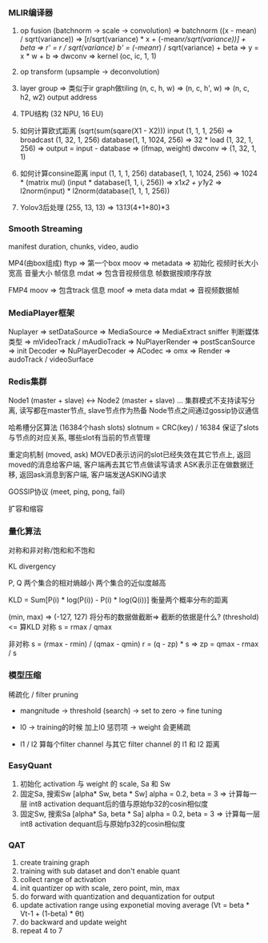 ### MLIR编译器
1. op fusion (batchnorm -> scale -> convolution)
=> batchnorm ((x - mean) / sqrt(variance)) =>  [r/sqrt(variance) * x + (-mean*r/sqrt(variance))] + beta
=> r' = r / sqrt(variance)  b' = (-mean*r) / sqrt(variance) + beta
=> y = x * w + b => dwconv => kernel (oc, ic, 1, 1)

2. op transform (upsample -> deconvolution)

3. layer group
=> 类似于ir graph做tiling (n, c, h, w) => (n, c, h', w) => (n, c, h2, w2) output address

4. TPU结构 (32 NPU, 16 EU)

5. 如何计算欧式距离 (sqrt(sum(sqare(X1 - X2)))
input (1, 1, 1, 256) => broadcast (1, 32, 1, 256)
database(1, 1, 1024, 256) => 32 * load (1, 32, 1, 256)
=> output = input - database =>  (ifmap, weight)  dwconv => (1, 32, 1, 1)

6. 如何计算consine距离
input (1, 1, 1, 256)
database(1, 1, 1024, 256)
=> 1024 * (matrix mul) (input * database(1, 1, i, 256)) => x1*x2 + y1*y2
=> l2norm(input) * l2norm(database(1, 1, 1, 256))

7. Yolov3后处理
(255, 13, 13) => 13*13*(4+1+80)*3

### Smooth Streaming
manifest
duration, chunks, video, audio


MP4(由box组成)
ftyp => 第一个box
moov => metadata => 初始化 视频时长大小 宽高 音量大小 帧信息
mdat => 包含音视频信息 帧数据按顺序存放

FMP4
moov => 包含track 信息
moof => meta data
mdat => 音视频数据帧

### MediaPlayer框架

Nuplayer => setDataSource => MediaSource => MediaExtract sniffer 判断媒体类型 => mVideoTrack / mAudioTrack
		 => NuPlayerRender => postScanSource => init Decoder => NuPlayerDecoder => ACodec => omx => Render => audoTrack / videoSurface


### Redis集群

Node1 (master + slave) <-> Node2 (master + slave) ...
集群模式不支持读写分离, 读写都在master节点, slave节点作为热备
Node节点之间通过gossip协议通信

哈希槽分区算法 (16384个hash slots)
slotnum = CRC(key) / 16384 
保证了slots与节点的对应关系, 哪些slot有当前的节点管理

重定向机制 (moved, ask)
MOVED表示访问的slot已经失效在其它节点上, 返回moved的消息给客户端, 客户端再去其它节点做读写请求
ASK表示正在做数据迁移, 返回ask消息到客户端, 客户端发送ASKING请求

GOSSIP协议 (meet, ping, pong, fail)

扩容和缩容


### 量化算法
对称和非对称/饱和和不饱和

KL divergency

P, Q 两个集合的相对熵越小 两个集合的近似度越高

KLD = Sum[P(i) * log(P(i)) - P(i) * log(Q(i))]
衡量两个概率分布的距离

(min, max) => (-127, 127) 将分布的数据做截断=> 截断的依据是什么? (threshold) <= 算KLD
对称
s = rmax / qmax

非对称
s = (rmax - rmin) / (qmax - qmin)
r = (q - zp) * s => zp = qmax - rmax / s


### 模型压缩
稀疏化 / filter pruning

- mangnitude ->  threshold (search) -> set to zero -> fine tuning
- l0 -> training的时候 加上l0 惩罚项 -> weight 会更稀疏

- l1 / l2 算每个filter channel 与其它 filter channel 的 l1 和 l2 距离


### EasyQuant
1. 初始化 activation 与 weight 的 scale, Sa 和 Sw
2. 固定Sa, 搜索Sw  [alpha* Sw, beta * Sw] alpha = 0.2, beta = 3
 => 计算每一层 int8 activation dequant后的值与原始fp32的cosin相似度
3. 固定Sw, 搜索Sa  [alpha* Sa, beta * Sa] alpha = 0.2, beta = 3
 => 计算每一层 int8 activation dequant后与原始fp32的cosin相似度


### QAT
1. create training graph
2. training with sub dataset and don't enable quant
3. collect range of activation
4. init quantizer op with scale, zero point, min, max
5. do forward with quantization and dequantization for output
6. update activation range using exponetial moving average (Vt = beta * Vt-1 + (1-beta) * θt)
7. do backward and update weight
8. repeat 4 to 7